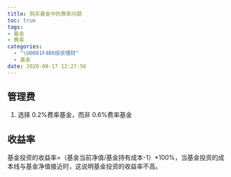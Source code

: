 ```yaml
---
title: 购买基金中的费率问题
toc: true
tags:
- 基金
- 费率
categories:
  - "\U0001F4B0投资理财"
  - 基金
date: 2020-08-17 12:27:56
---
```


## 管理费

1. 选择 0.2%费率基金，而非 0.6%费率基金

## 收益率

基金投资的收益率=（基金当前净值/基金持有成本-1）*100%，当基金投资的成本线与基金净值接近时，这说明基金投资的收益率不高。